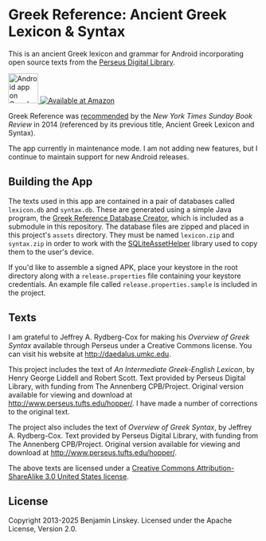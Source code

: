 # Greek Reference: Ancient Greek Lexicon & Syntax

This is an ancient Greek lexicon and grammar for Android incorporating open
source texts from the [Perseus Digital Library][Perseus].

<a href="https://play.google.com/store/apps/details?id=com.benlinskey.greekreference">
  <img alt="Android app on Google Play" src="readme-img/en-play-badge.png" height="60">
</a>
<a href="http://www.amazon.com/gp/product/B00HV37XXG">
  <img alt="Available at Amazon" src="readme-img/amazon-apps-store-us-black-177x60.png">
</a>

Greek Reference was [recommended][nytimes] by the *New York Times Sunday Book
Review* in 2014 (referenced by its previous title, Ancient Greek Lexicon and
Syntax).

The app currently in maintenance mode. I am not adding new features, but
I continue to maintain support for new Android releases.

## Building the App

The texts used in this app are contained in a pair of databases called
`lexicon.db` and `syntax.db`. These are generated using a simple Java program,
the [Greek Reference Database Creator][], which is included as a submodule in
this repository. The database files are zipped and placed in this project's
`assets` directory. They must be named `lexicon.zip` and `syntax.zip` in order
to work with the [SQLiteAssetHelper][Android SQLiteAssetHelper] library used to
copy them to the user's device.

If you'd like to assemble a signed APK, place your keystore in the root
directory along with a `release.properties` file containing your keystore
credentials. An example file called `release.properties.sample` is included in
the project.

## Texts

I am grateful to Jeffrey A. Rydberg-Cox for making his *Overview of Greek
Syntax* available through Perseus under a Creative Commons license. You can
visit his website at <http://daedalus.umkc.edu>.

This project includes the text of *An Intermediate Greek-English Lexicon*, by
Henry George Liddell and Robert Scott. Text provided by Perseus Digital
Library, with funding from The Annenberg CPB/Project. Original version
available for viewing and download at <http://www.perseus.tufts.edu/hopper/>.
I have made a number of corrections to the original text.

The project also includes the text of *Overview of Greek Syntax*, by Jeffrey A.
Rydberg-Cox. Text provided by Perseus Digital Library, with funding from The
Annenberg CPB/Project. Original version available for viewing and download at
<http://www.perseus.tufts.edu/hopper/>.

The above texts are licensed under a [Creative Commons Attribution-ShareAlike
3.0 United States license][CC BY-SA 3.0 US].

## License

Copyright 2013-2025 Benjamin Linskey. Licensed under the Apache License,
Version 2.0.

[Greek Reference Database Creator]: https://github.com/blinskey/greek-reference-database-creator
[Apache]: http://www.apache.org/licenses/LICENSE-2.0
[Android SQLiteAssetHelper]: https://github.com/jgilfelt/android-sqlite-asset-helper
[Perseus]: http://www.perseus.tufts.edu
[Google Play]: https://play.google.com/store/apps/details?id=com.benlinskey.greekreference
[Releases page]: https://github.com/blinskey/greek-reference/releases
[Android Action Bar Icon Pack]: http://developer.android.com/design/downloads/index.html
[CC BY-SA 3.0 US]: http://creativecommons.org/licenses/by-sa/3.0/us/
[nytimes]: http://www.nytimes.com/2014/08/24/books/review/gateways-to-the-classical-world.html
